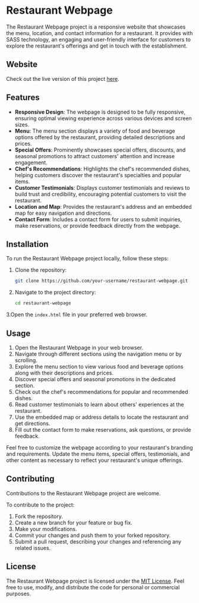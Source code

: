 # Restaurant Webpage

The Restaurant Webpage project is a responsive website that showcases the menu, location, and contact information for a restaurant. It provides with SASS technology, an engaging and user-friendly interface for customers to explore the restaurant's offerings and get in touch with the establishment.

## Website
Check out the live version of this project [here](https://sadeq-yaqobi.github.io/restaurant-webpage/).

## Features

- **Responsive Design**: The webpage is designed to be fully responsive, ensuring optimal viewing experience across various devices and screen sizes.
- **Menu**: The menu section displays a variety of food and beverage options offered by the restaurant, providing detailed descriptions and prices.
- **Special Offers**: Prominently showcases special offers, discounts, and seasonal promotions to attract customers' attention and increase engagement.
- **Chef's Recommendations**: Highlights the chef's recommended dishes, helping customers discover the restaurant's specialties and popular items.
- **Customer Testimonials**: Displays customer testimonials and reviews to build trust and credibility, encouraging potential customers to visit the restaurant.
- **Location and Map**: Provides the restaurant's address and an embedded map for easy navigation and directions.
- **Contact Form**: Includes a contact form for users to submit inquiries, make reservations, or provide feedback directly from the webpage.

## Installation

To run the Restaurant Webpage project locally, follow these steps:

1. Clone the repository:

   ```bash
   git clone https://github.com/your-username/restaurant-webpage.git

2. Navigate to the project directory:
    ```bash
    cd restaurant-webpage
3.Open the `index.html` file in your preferred web browser.

## Usage
1. Open the Restaurant Webpage in your web browser.
2. Navigate through different sections using the navigation menu or by scrolling.
3. Explore the menu section to view various food and beverage options along with their descriptions and prices.
4. Discover special offers and seasonal promotions in the dedicated section.
5. Check out the chef's recommendations for popular and recommended dishes.
6. Read customer testimonials to learn about others' experiences at the restaurant.
7. Use the embedded map or address details to locate the restaurant and get directions.
8. Fill out the contact form to make reservations, ask questions, or provide feedback.

Feel free to customize the webpage according to your restaurant's branding and requirements. Update the menu items, special offers, testimonials, and other content as necessary to reflect your restaurant's unique offerings.

## Contributing
Contributions to the Restaurant Webpage project are welcome.

To contribute to the project:

1. Fork the repository.
2. Create a new branch for your feature or bug fix.
3. Make your modifications.
4. Commit your changes and push them to your forked repository.
5. Submit a pull request, describing your changes and referencing any related issues.
## License
The Restaurant Webpage project is licensed under the [MIT License](https://opensource.org/licenses/MIT). Feel free to use, modify, and distribute the code for personal or commercial purposes.
